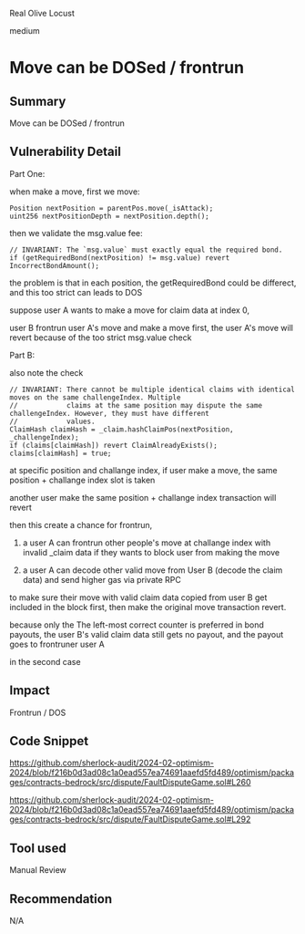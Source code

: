 Real Olive Locust

medium

# Move can be DOSed / frontrun

## Summary

Move can be DOSed / frontrun

## Vulnerability Detail

Part One:

when make a move, first we move:

```solidity
Position nextPosition = parentPos.move(_isAttack);
uint256 nextPositionDepth = nextPosition.depth();
```

then we validate the msg.value fee:

```solidity
// INVARIANT: The `msg.value` must exactly equal the required bond.
if (getRequiredBond(nextPosition) != msg.value) revert IncorrectBondAmount();
```

the problem is that in each position, the getRequiredBond could be differect, and this too strict can leads to DOS

suppose user A wants to make a move for claim data at index 0,

user B frontrun user A's move and make a move first, the user A's move will revert because of the too strict msg.value check

Part B:

also note the check

```solidity
// INVARIANT: There cannot be multiple identical claims with identical moves on the same challengeIndex. Multiple
//            claims at the same position may dispute the same challengeIndex. However, they must have different
//            values.
ClaimHash claimHash = _claim.hashClaimPos(nextPosition, _challengeIndex);
if (claims[claimHash]) revert ClaimAlreadyExists();
claims[claimHash] = true;
```

at specific position and challange index, if user make a move, the same position + challange index slot is taken

another user make the same position + challange index transaction will revert

then this create a chance for frontrun, 

1. a user A can frontrun other people's move at challange index with invalid _claim data if they wants to block user from making the move

2. a user A can decode other valid move from User B (decode the claim data) and send higher gas via private RPC 

to make sure their move with valid claim data copied from user B get included in the block first, 
then make the original move transaction revert.

because only the The left-most correct counter is preferred in bond payouts, the user B's valid claim data still gets no payout, and the payout goes to frontruner user A

in the second case

## Impact

Frontrun / DOS

## Code Snippet

https://github.com/sherlock-audit/2024-02-optimism-2024/blob/f216b0d3ad08c1a0ead557ea74691aaefd5fd489/optimism/packages/contracts-bedrock/src/dispute/FaultDisputeGame.sol#L260

https://github.com/sherlock-audit/2024-02-optimism-2024/blob/f216b0d3ad08c1a0ead557ea74691aaefd5fd489/optimism/packages/contracts-bedrock/src/dispute/FaultDisputeGame.sol#L292

## Tool used

Manual Review

## Recommendation

N/A